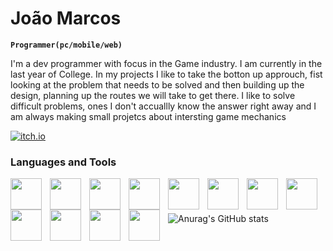 # João Marcos

**`Programmer(pc/mobile/web)`**

I'm a dev programmer with focus in the Game industry. I am currently in the last year of College. In my projects I like to take the botton up approuch, fist looking at the problem that needs to be solved and then building up the design, planning up the routes we will take to get there. I like to solve difficult problems, ones I don't accuallly know the answer right away and I am always making small projetcs about intersting game mechanics



<p align='left'>
<a href = "https://joao-marcos-bastos.itch.io/">
<img alt = "itch.io" src="https://custom-icon-badges.demolab.com/badge/Itch--io-blue.svg?logo=itchio"/>
</a>
</p>

### Languages and Tools

<img align="left" width="50px" style="padding-right:10px" src="https://cdn.jsdelivr.net/gh/devicons/devicon@latest/icons/csharp/csharp-original.svg" />
<img align="left" width="50px" style="padding-right:10px" src="https://cdn.jsdelivr.net/gh/devicons/devicon@latest/icons/unity/unity-original.svg" />
<img align="left" width="50px" style="padding-right:10px" src="https://cdn.jsdelivr.net/gh/devicons/devicon@latest/icons/visualstudio/visualstudio-original.svg" />
<img align="left" width="50px" style="padding-right:10px" src="https://cdn.jsdelivr.net/gh/devicons/devicon@latest/icons/java/java-original.svg" />
<img align="left" width="50px" style="padding-right:10px" src="https://cdn.jsdelivr.net/gh/devicons/devicon@latest/icons/python/python-plain.svg" />
<img align="left" width="50px" style="padding-right:10px" src="https://cdn.jsdelivr.net/gh/devicons/devicon@latest/icons/sqldeveloper/sqldeveloper-original.svg" />
<img align="left" width="50px" style="padding-right:10px" src="https://cdn.jsdelivr.net/gh/devicons/devicon@latest/icons/notion/notion-original.svg" />
<img align="left" width="50px" style="padding-right:10px" src="https://cdn.jsdelivr.net/gh/devicons/devicon@latest/icons/trello/trello-original.svg" />
<img align="left" width="50px" style="padding-right:10px" src="https://cdn.jsdelivr.net/gh/devicons/devicon@latest/icons/android/android-original.svg" />
<img align="left" width="50px" style="padding-right:10px" src="https://cdn.jsdelivr.net/gh/devicons/devicon@latest/icons/php/php-original.svg" />
<img align="left" width="50px" style="padding-right:10px" src="https://cdn.jsdelivr.net/gh/devicons/devicon@latest/icons/blender/blender-original.svg" />
<img align="left" width="50px" style="padding-right:10px" src="https://cdn.jsdelivr.net/gh/devicons/devicon@latest/icons/visualbasic/visualbasic-original.svg" />
<br>

#

![Anurag's GitHub stats](https://github-readme-stats.vercel.app/api?username=Joao-M-Bastos&show_icons=true&theme=tokyonight)
